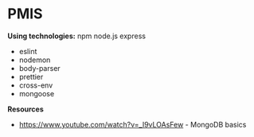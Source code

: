 # PMIS

**Using technologies:**
npm
node.js
express
* eslint
* nodemon
* body-parser
* prettier
* cross-env
* mongoose

**Resources**
* https://www.youtube.com/watch?v=_I9vLOAsFew - MongoDB basics
